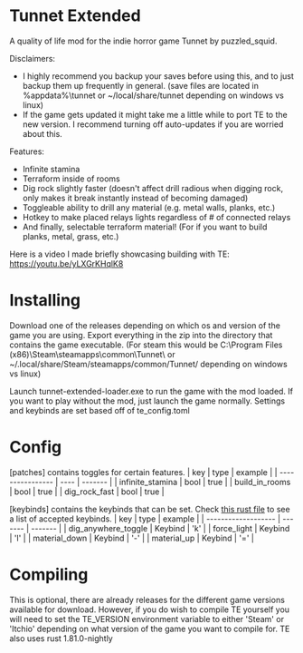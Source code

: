 # Tunnet Extended
A quality of life mod for the indie horror game Tunnet by puzzled_squid.

Disclaimers:
* I highly recommend you backup your saves before using this, and to just backup them up frequently in general. (save files are located in %appdata%\tunnet or ~/local/share/tunnet depending on windows vs linux)
* If the game gets updated it might take me a little while to port TE to the new version. I recommend turning off auto-updates if you are worried about this.

Features:
* Infinite stamina
* Terraform inside of rooms
* Dig rock slightly faster (doesn't affect drill radious when digging rock, only makes it break instantly instead of becoming damaged)
* Toggleable ability to drill any material (e.g. metal walls, planks, etc.)
* Hotkey to make placed relays lights regardless of # of connected relays
* And finally, selectable terraform material! (For if you want to build planks, metal, grass, etc.)

Here is a video I made briefly showcasing building with TE: https://youtu.be/yLXGrKHqlK8

# Installing
Download one of the releases depending on which os and version of the game you are using.
Export everything in the zip into the directory that contains the game executable.
(For steam this would be C:\Program Files (x86)\Steam\steamapps\common\Tunnet\ or ~/.local/share/Steam/steamapps/common/Tunnet/ depending on windows vs linux)

Launch tunnet-extended-loader.exe to run the game with the mod loaded. If you want to play without the mod, just launch the game normally.
Settings and keybinds are set based off of te_config.toml

# Config
\[patches\] contains toggles for certain features.
| key              | type | example |
| ---------------- | ---- | ------- |
| infinite_stamina | bool | true    |
| build_in_rooms   | bool | true    |
| dig_rock_fast    | bool | true    |

\[keybinds\] contains the keybinds that can be set.
Check [this rust file](tunnet-extended/src/settings.rs) to see a list of accepted keybinds.
| key                 | type    | example |
| ------------------- | ------- | ------- |
| dig_anywhere_toggle | Keybind | 'k'     |
| force_light         | Keybind | 'l'     |
| material_down       | Keybind | '-'     |
| material_up         | Keybind | '='     |

# Compiling
This is optional, there are already releases for the different game versions available for download. However, if you do wish to compile TE yourself
you will need to set the TE_VERSION environment variable to either 'Steam' or 'Itchio' depending on what version of the game you want to compile for.
TE also uses rust 1.81.0-nightly

